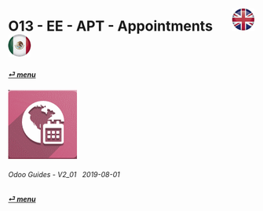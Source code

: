 # O13 - EE - APT - Appointments &nbsp;&nbsp;&nbsp;&nbsp; [![en-uk](/doc/img/en-uk_flag_button_small.png)](/en-uk/o13/ee/apt/en-uk-o13-ee-apt-appointments-guides.md) [ ![es-mx](/doc/img/es-mx_flag_button_small.png)](/es-mx/o13/ee/apt/es-mx-o13-ee-apt-appointments-guides.md)
#### [_&#x23CE; menu_](/en-uk/o13/ee/en-uk-o13-ee-guides-menu.md "Back to EE menu")  
### ![apt](/doc/img/appointments.png)
	
###### Odoo Guides - V2_01 &nbsp; 2019-08-01  
**[_&#x23CE; menu_](/en-uk/o13/ee/en-uk-o13-ee-guides-menu.md)**  
